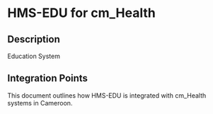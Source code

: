 # HMS-EDU for cm_Health

## Description

Education System

## Integration Points

This document outlines how HMS-EDU is integrated with cm_Health systems in Cameroon.
